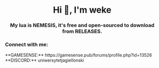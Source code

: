 <h1 align="center">Hi 👋, I'm weke</h1>
<h3 align="center">My lua is NEMESIS, it's free and open-sourced to download from RELEASES.</h3>

<h3 align="left">Connect with me:</h3>
**GAMESENSE:** https://gamesense.pub/forums/profile.php?id=13526<br>
**DISCORD:** uniwersytetjagiellonski
<p align="left">
</p>
